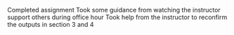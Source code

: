 Completed assignment 
Took some guidance from watching the instructor support others during office hour 
Took help from the instructor to reconfirm the outputs in section 3 and 4
